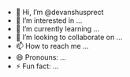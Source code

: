 - 👋 Hi, I’m @devanshusprect
- 👀 I’m interested in ...
- 🌱 I’m currently learning ...
- 💞️ I’m looking to collaborate on ...
- 📫 How to reach me ...
- 😄 Pronouns: ...
- ⚡ Fun fact: ...

<!---
devanshusprect/devanshusprect is a ✨ special ✨ repository because its `README.md` (this file) appears on your GitHub profile.
You can click the Preview link to take a look at your changes.
--->
